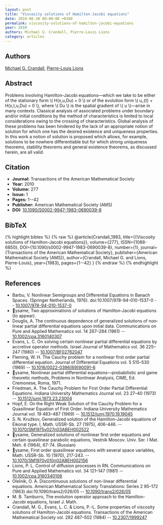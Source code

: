 ```yaml
---
layout: post
title: "Viscosity solutions of Hamilton-Jacobi equations"
date: 2010-06-30 00:00:00 +0100
permalink: viscosity-solutions-of-hamilton-jacobi-equations
year: 2010
authors: Michael G. Crandall, Pierre-Louis Lions
category: articles
---
```

 
## Authors
[Michael G. Crandall](authors/michael_g_crandall), [Pierre-Louis Lions](authors/pierre_louis_lions)
 
## Abstract
Problems involving Hamilton-Jacobi equations—which we take to be either of the stationary form \\( H(x,u,Du) = 0 \\) or of the evolution form \\( u_{t} + H(x,t,u,Du) = 0 \\), where \\( Du \\) is the spatial gradient of \\( u \\)—arise in many contexts. Classical analysis of associated problems under boundary and/or initial conditions by the method of characteristics is limited to local considerations owing to the crossing of characteristics. Global analysis of these problems has been hindered by the lack of an appropriate notion of solution for which one has the desired existence and uniqueness properties. In this work a notion of solution is proposed which allows, for example, solutions to be nowhere differentiable but for which strong uniqueness theorems, stability theorems and general existence theorems, as discussed herein, are all valid.
 
## Citation
- **Journal:** Transactions of the American Mathematical Society
- **Year:** 2010
- **Volume:** 277
- **Issue:** 1
- **Pages:** 1--42
- **Publisher:** American Mathematical Society (AMS)
- **DOI:** [10.1090/S0002-9947-1983-0690039-8](https://doi.org/10.1090/S0002-9947-1983-0690039-8)
 
## BibTeX
{% highlight bibtex %}
{% raw %}
@article{Crandall_1983,
  title={{Viscosity solutions of Hamilton-Jacobi equations}},
  volume={277},
  ISSN={1088-6850},
  DOI={10.1090/s0002-9947-1983-0690039-8},
  number={1},
  journal={Transactions of the American Mathematical Society},
  publisher={American Mathematical Society (AMS)},
  author={Crandall, Michael G. and Lions, Pierre-Louis},
  year={1983},
  pages={1--42}
}
{% endraw %}
{% endhighlight %}
 
## References
- Barbu, V. Nonlinear Semigroups and Differential Equations in Banach Spaces. (Springer Netherlands, 1976). doi:10.1007/978-94-010-1537-0 -- [10.1007/978-94-010-1537-0](https://doi.org/10.1007/978-94-010-1537-0)
- ysame, Two approximations of solutions of Hamilton-Jacobi equations (to appear).
- Douglis, A. The continuous dependence of generalized solutions of non‐linear partial differential equations upon initial data. Communications on Pure and Applied Mathematics vol. 14 267–284 (1961) -- [10.1002/cpa.3160140307](https://doi.org/10.1002/cpa.3160140307)
- Evans, L. C. On solving certain nonlinear partial differential equations by accretive operator methods. Israel Journal of Mathematics vol. 36 225–247 (1980) -- [10.1007/BF02762047](https://doi.org/10.1007/BF02762047)
- Fleming, W. H. The Cauchy problem for a nonlinear first order partial differential equation. Journal of Differential Equations vol. 5 515–530 (1969) -- [10.1016/0022-0396(69)90091-6](https://doi.org/10.1016/0022-0396(69)90091-6)
- ysame, Nonlinear partial differential equations—probabilistic and game theoretic methods, Problems in Nonlinear Analysis, CIME, Ed. Cremonese, Roma, 1971.
- Friedman, A. The Cauchy Problem for First Order Partial Differential Equations. Indiana University Mathematics Journal vol. 23 27–40 (1973) -- [10.1512/iumj.1973.23.23004](https://doi.org/10.1512/iumj.1973.23.23004)
- Hopf, E. On the Right Weak Solution of the Cauchy Problem for a Quasilinear Equation of First Order. Indiana University Mathematics Journal vol. 19 483–487 (1969) -- [10.1512/iumj.1970.19.19045](https://doi.org/10.1512/iumj.1970.19.19045)
- S. N. Kružkov, Generalized solution of the Hamilton-Jacobi equations of Eikonal type. I, Math. USSR-Sb. 27 (1975), 406-446. -- [10.1070/SM1975v027n03ABEH002522](https://doi.org/10.1070/SM1975v027n03ABEH002522)
- ysame, Generalized solutions of nonlinear first order equations and certain quasilinear parabolic equations, Vestnik Moscov. Univ. Ser. I Mat. Meh. 6 (1964), 67-74. (Russian)
- ysame, First order quasilinear equations with several space variables, Math. USSR-Sb. 10 (1970), 217-243. -- [10.1070/SM1970v010n02ABEH002156](https://doi.org/10.1070/SM1970v010n02ABEH002156)
- Lions, P. L. Control of diffusion processes in RN. Communications on Pure and Applied Mathematics vol. 34 121–147 (1981) -- [10.1002/cpa.3160340106](https://doi.org/10.1002/cpa.3160340106)
- Oleĭnik, O. A. Discontinuous solutions of non-linear differential equations. American Mathematical Society Translations: Series 2 95–172 (1963) doi:10.1090/trans2/026/05 -- [10.1090/trans2/026/05](https://doi.org/10.1090/trans2/026/05)
- M. B. Tamburro, The evolution operator approach to the Hamilton-Jacobi equations, Israel J. Math.
- Crandall, M. G., Evans, L. C. & Lions, P.-L. Some properties of viscosity solutions of Hamilton-Jacobi equations. Transactions of the American Mathematical Society vol. 282 487–502 (1984) -- [10.2307/1999247](https://doi.org/10.2307/1999247)

